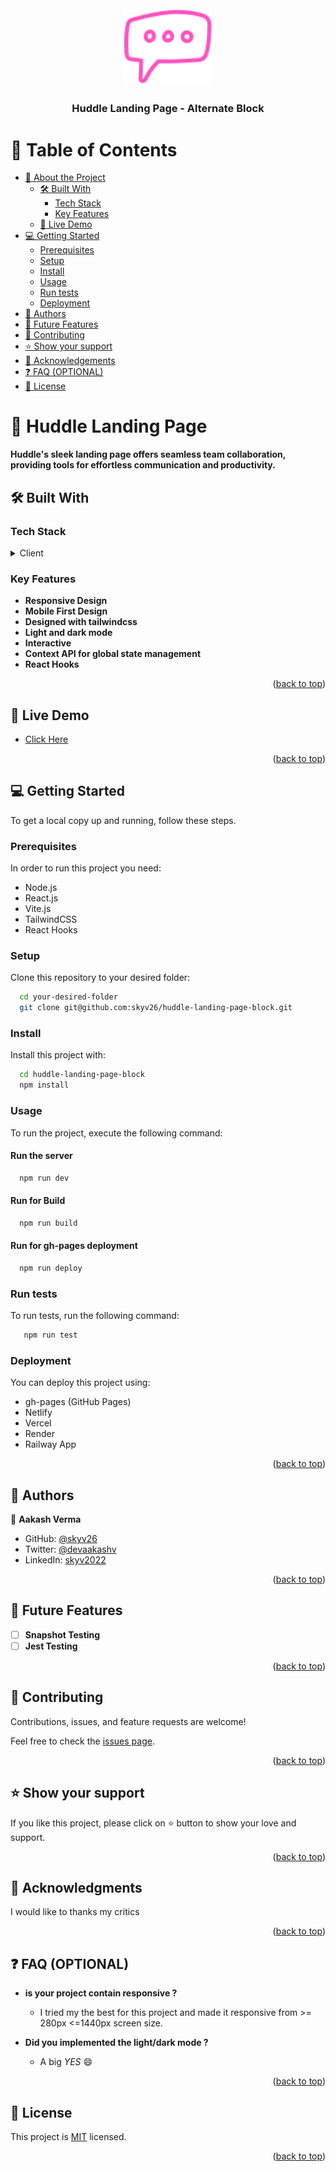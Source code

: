 <div align="center">
  <!-- You are encouraged to replace this logo with your own! Otherwise you can also remove it. -->
  <img src="./public/logo.svg" alt="logo" width="140"  height="auto" />
  <br/>

  <h3><b>Huddle Landing Page - Alternate Block</b></h3>

</div>

<!-- TABLE OF CONTENTS -->

# 📗 Table of Contents

- [📖 About the Project](#about-project)
  - [🛠 Built With](#built-with)
    - [Tech Stack](#tech-stack)
    - [Key Features](#key-features)
  - [🚀 Live Demo](#live-demo)
- [💻 Getting Started](#getting-started)
  - [Prerequisites](#prerequisites)
  - [Setup](#setup)
  - [Install](#install)
  - [Usage](#usage)
  - [Run tests](#run-tests)
  - [Deployment](#deployment)
- [👥 Authors](#authors)
- [🔭 Future Features](#future-features)
- [🤝 Contributing](#contributing)
- [⭐️ Show your support](#support)
- [🙏 Acknowledgements](#acknowledgements)
- [❓ FAQ (OPTIONAL)](#faq)
- [📝 License](#license)

<!-- PROJECT DESCRIPTION -->

# 📖 Huddle Landing Page <a name="about-project"></a>

**Huddle's sleek landing page offers seamless team collaboration, providing tools for effortless communication and productivity.**

## 🛠 Built With <a name="built-with"></a>

### Tech Stack <a name="tech-stack"></a>

<details>
  <summary>Client</summary>
  <ul>
    <li><a href="https://reactjs.org/">React.js</a></li>
    <li><a href="https://vitejs.dev/">Vite.js</a></li>
    <li><a href="https://tailwindcss.com/">TailwindCSS</a></li>
</details>

<!-- Features -->

### Key Features <a name="key-features"></a>

- **Responsive Design**
- **Mobile First Design**
- **Designed with tailwindcss**
- **Light and dark mode**
- **Interactive**
- **Context API for global state management**
- **React Hooks**


<p align="right">(<a href="#readme-top">back to top</a>)</p>

<!-- LIVE DEMO -->

## 🚀 Live Demo <a name="live-demo"></a>

- [Click Here](https://skyv26.github.io/huddle-landing-page-block/)

<p align="right">(<a href="#readme-top">back to top</a>)</p>

<!-- GETTING STARTED -->

## 💻 Getting Started <a name="getting-started"></a>

To get a local copy up and running, follow these steps.

### Prerequisites

In order to run this project you need:

- Node.js
- React.js
- Vite.js
- TailwindCSS
- React Hooks

### Setup

Clone this repository to your desired folder:

```sh
  cd your-desired-folder
  git clone git@github.com:skyv26/huddle-landing-page-block.git
```

### Install

Install this project with:


```sh
  cd huddle-landing-page-block
  npm install
```

### Usage

To run the project, execute the following command:

#### Run the server

```sh
  npm run dev
```
#### Run for Build

```sh
  npm run build
```

#### Run for gh-pages deployment

```sh
  npm run deploy
```

### Run tests

To run tests, run the following command:

```sh
   npm run test 
```

### Deployment

You can deploy this project using:

- gh-pages (GitHub Pages)
- Netlify
- Vercel
- Render
- Railway App

<p align="right">(<a href="#readme-top">back to top</a>)</p>

<!-- AUTHORS -->

## 👥 Authors <a name="authors"></a>


👤 **Aakash Verma**

- GitHub: [@skyv26](https://github.com/skyv26)
- Twitter: [@devaakashv](https://twitter.com/devaakashv)
- LinkedIn: [skyv2022](https://linkedin.com/in/skyv2022)

<p align="right">(<a href="#readme-top">back to top</a>)</p>

<!-- FUTURE FEATURES -->

## 🔭 Future Features <a name="future-features"></a>

- [ ] **Snapshot Testing**
- [ ] **Jest Testing**

<p align="right">(<a href="#readme-top">back to top</a>)</p>

<!-- CONTRIBUTING -->

## 🤝 Contributing <a name="contributing"></a>

Contributions, issues, and feature requests are welcome!

Feel free to check the [issues page](../../issues/).

<p align="right">(<a href="#readme-top">back to top</a>)</p>

<!-- SUPPORT -->

## ⭐️ Show your support <a name="support"></a>

If you like this project, please click on ⭐️ button to show your love and support.

<p align="right">(<a href="#readme-top">back to top</a>)</p>

<!-- ACKNOWLEDGEMENTS -->

## 🙏 Acknowledgments <a name="acknowledgements"></a>

I would like to thanks my critics

<p align="right">(<a href="#readme-top">back to top</a>)</p>

<!-- FAQ (optional) -->

## ❓ FAQ (OPTIONAL) <a name="faq"></a>

- **is your project contain responsive ?**

  - I tried my the best for this project and made it responsive from >= 280px <=1440px screen size.

- **Did you implemented the light/dark mode ?**

  - A big *YES* 😄

<p align="right">(<a href="#readme-top">back to top</a>)</p>

<!-- LICENSE -->

## 📝 License <a name="license"></a>

This project is [MIT](./LICENSE) licensed.

<p align="right">(<a href="#readme-top">back to top</a>)</p>